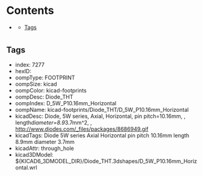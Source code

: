 



Contents
========

* [](#)
	* [Tags](#tags)

# 

## Tags

- index: 7277
- hexID: 
- oompType: FOOTPRINT
- oompSize: kicad
- oompColor: kicad-footprints
- oompDesc: Diode_THT
- oompIndex: D_5W_P10.16mm_Horizontal
- oompName: kicad-footprints/Diode_THT/D_5W_P10.16mm_Horizontal
- kicadDesc: Diode, 5W series, Axial, Horizontal, pin pitch=10.16mm, , length*diameter=8.9*3.7mm^2, , http://www.diodes.com/_files/packages/8686949.gif
- kicadTags: Diode 5W series Axial Horizontal pin pitch 10.16mm  length 8.9mm diameter 3.7mm
- kicadAttr: through_hole
- kicad3DModel: ${KICAD6_3DMODEL_DIR}/Diode_THT.3dshapes/D_5W_P10.16mm_Horizontal.wrl
